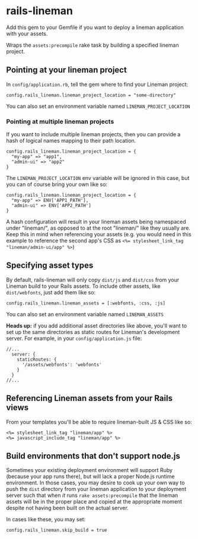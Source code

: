 # rails-lineman

Add this gem to your Gemfile if you want to deploy a lineman application with your
assets.

Wraps the `assets:precompile` rake task by building a specified lineman project.

## Pointing at your lineman project

In `config/application.rb`, tell the gem where to find your Lineman project:

```
config.rails_lineman.lineman_project_location = "some-directory"
```

You can also set an environment variable named `LINEMAN_PROJECT_LOCATION`

### Pointing at multiple lineman projects

If you want to include multiple lineman projects, then you can provide a hash of logical names mapping to their path location.

```
config.rails_lineman.lineman_project_location = {
  "my-app" => "app1",
  "admin-ui" => "app2"
}
```

The `LINEMAN_PROJECT_LOCATION` env variable will be ignored in this case, but you can of course bring your own like so:

```
config.rails_lineman.lineman_project_location = {
  "my-app" => ENV['APP1_PATH'],
  "admin-ui" => ENV['APP2_PATH']
}
```

A hash configuration will result in your lineman assets being namespaced under "lineman/<app-name>", as opposed to at the root "lineman/" like they usually are. Keep this in mind when referencing your assets (e.g. you would need in this example to reference the second app's CSS as `<%= stylesheet_link_tag "lineman/admin-ui/app" %>`)

## Specifying asset types

By default, rails-lineman will only copy `dist/js` and `dist/css` from your Lineman
build to your Rails assets. To include other assets, like `dist/webfonts`, just add
them like so:

```
config.rails_lineman.lineman_assets = [:webfonts, :css, :js]
```

You can also set an environment variable named `LINEMAN_ASSETS`

**Heads up:** if you add additional asset directories like above, you'll want to set up
the same directories as static routes for Lineman's development server. For example,
in your `config/application.js` file:

```
//...
  server: {
    staticRoutes: {
      '/assets/webfonts': 'webfonts'
    }
  }
//...
```

## Referencing Lineman assets from your Rails views

From your templates you'll be able to require lineman-built JS & CSS like so:

``` erb
<%= stylesheet_link_tag "lineman/app" %>
<%= javascript_include_tag "lineman/app" %>
```

## Build environments that don't support node.js

Sometimes your existing deployment environment will support Ruby (because your
  app runs there), but will lack a proper Node.js runtime environment. In those
  cases, you may desire to cook up your own way to push the `dist` directory from
  your lineman application to your deployment server such that when *it* runs
  `rake assets:precompile` that the lineman assets will be in the proper place
  and copied at the appropriate moment despite not having been built on the actual
  server.

In cases like these, you may set:

```
config.rails_lineman.skip_build = true
```
